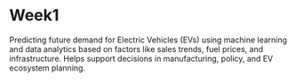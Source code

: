 # Week1
Predicting future demand for Electric Vehicles (EVs) using machine learning and data analytics based on factors like sales trends, fuel prices, and infrastructure. Helps support decisions in manufacturing, policy, and EV ecosystem planning.
